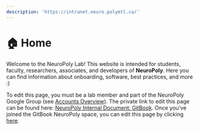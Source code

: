 ```yaml
---
description: 'https://intranet.neuro.polymtl.ca/'
---
```


# 🏠 Home

Welcome to the NeuroPoly Lab! This website is intended for students, faculty, researchers, associates, and developers of **NeuroPoly**. Here you can find information about onboarding, software, best practices, and more :\) 

To edit this page, you must be a lab member and part of the NeuroPoly Google Group \(see [Accounts Overview](https://neuropoly.gitbook.io/neuropoly-lab/onboarding/accounts#accounts-overview)\). The private link to edit this page can be found here: [NeuroPoly Internal Document: GitBook](https://docs.google.com/document/d/13iNhiBKYZWT9ytsvYeeYV4FJn6Wn00q9Ctka7toMV08/edit#heading=h.e2ebvvvaqltx). Once you've joined the GitBook NeuroPoly space, you can edit this page by clicking [here](https://app.gitbook.com/@neuropoly/s/neuropoly-lab/). 







